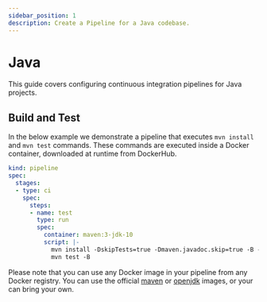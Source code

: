 ```yaml
---
sidebar_position: 1
description: Create a Pipeline for a Java codebase.
---
```


# Java

This guide covers configuring continuous integration pipelines for Java projects.

## Build and Test

In the below example we demonstrate a pipeline that executes `mvn install` and `mvn test` commands. These commands are executed inside a Docker container, downloaded at runtime from DockerHub.

```yaml {} showLineNumbers
kind: pipeline
spec:
  stages:
  - type: ci
    spec:
      steps:
      - name: test
        type: run
        spec:
          container: maven:3-jdk-10
          script: |-
            mvn install -DskipTests=true -Dmaven.javadoc.skip=true -B -V
            mvn test -B
```

Please note that you can use any Docker image in your pipeline from any Docker registry. You can use the official [maven](https://hub.docker.com/r/_/maven/) or [openjdk](https://hub.docker.com/r/_/openjdk/) images, or your can bring your own.